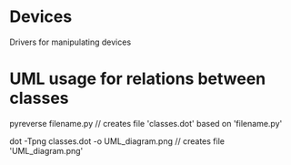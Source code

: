 # Devices
Drivers for manipulating devices

# UML usage for relations between classes
pyreverse filename.py // creates file 'classes.dot' based on 'filename.py'


dot -Tpng classes.dot -o UML_diagram.png // creates file 'UML_diagram.png'
